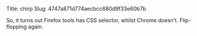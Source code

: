 Title: chirp
Slug: 4747a871d774aecbcc680d9f33e60b7b

So, it turns out Firefox tools has CSS selector, whilst Chrome doesn't. Flip-flopping again.
